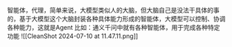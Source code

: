 智能体，代理，简单来说，大模型类似人的大脑，但大脑自己是没法干具体的事的，基于大模型这个大脑封装各种具体能力形成的智能体，大模型可以控制、协调各种能力，这就是Agent
比如：通义千问中就有各种智能体，用于完成各种特定功能
![[CleanShot 2024-07-10 at 11.47.11.png]]